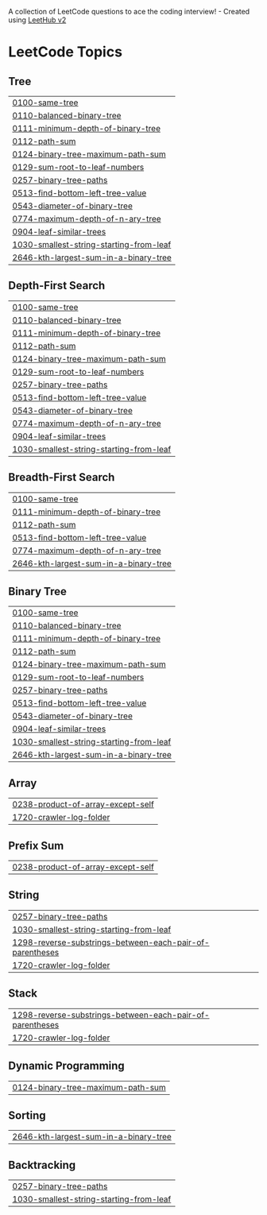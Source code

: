 A collection of LeetCode questions to ace the coding interview! - Created using [LeetHub v2](https://github.com/arunbhardwaj/LeetHub-2.0)
<!---LeetCode Topics Start-->
# LeetCode Topics
## Tree
|  |
| ------- |
| [0100-same-tree](https://github.com/Ash-codes18/Cpp_DSA/tree/master/0100-same-tree) |
| [0110-balanced-binary-tree](https://github.com/Ash-codes18/Cpp_DSA/tree/master/0110-balanced-binary-tree) |
| [0111-minimum-depth-of-binary-tree](https://github.com/Ash-codes18/Cpp_DSA/tree/master/0111-minimum-depth-of-binary-tree) |
| [0112-path-sum](https://github.com/Ash-codes18/Cpp_DSA/tree/master/0112-path-sum) |
| [0124-binary-tree-maximum-path-sum](https://github.com/Ash-codes18/Cpp_DSA/tree/master/0124-binary-tree-maximum-path-sum) |
| [0129-sum-root-to-leaf-numbers](https://github.com/Ash-codes18/Cpp_DSA/tree/master/0129-sum-root-to-leaf-numbers) |
| [0257-binary-tree-paths](https://github.com/Ash-codes18/Cpp_DSA/tree/master/0257-binary-tree-paths) |
| [0513-find-bottom-left-tree-value](https://github.com/Ash-codes18/Cpp_DSA/tree/master/0513-find-bottom-left-tree-value) |
| [0543-diameter-of-binary-tree](https://github.com/Ash-codes18/Cpp_DSA/tree/master/0543-diameter-of-binary-tree) |
| [0774-maximum-depth-of-n-ary-tree](https://github.com/Ash-codes18/Cpp_DSA/tree/master/0774-maximum-depth-of-n-ary-tree) |
| [0904-leaf-similar-trees](https://github.com/Ash-codes18/Cpp_DSA/tree/master/0904-leaf-similar-trees) |
| [1030-smallest-string-starting-from-leaf](https://github.com/Ash-codes18/Cpp_DSA/tree/master/1030-smallest-string-starting-from-leaf) |
| [2646-kth-largest-sum-in-a-binary-tree](https://github.com/Ash-codes18/Cpp_DSA/tree/master/2646-kth-largest-sum-in-a-binary-tree) |
## Depth-First Search
|  |
| ------- |
| [0100-same-tree](https://github.com/Ash-codes18/Cpp_DSA/tree/master/0100-same-tree) |
| [0110-balanced-binary-tree](https://github.com/Ash-codes18/Cpp_DSA/tree/master/0110-balanced-binary-tree) |
| [0111-minimum-depth-of-binary-tree](https://github.com/Ash-codes18/Cpp_DSA/tree/master/0111-minimum-depth-of-binary-tree) |
| [0112-path-sum](https://github.com/Ash-codes18/Cpp_DSA/tree/master/0112-path-sum) |
| [0124-binary-tree-maximum-path-sum](https://github.com/Ash-codes18/Cpp_DSA/tree/master/0124-binary-tree-maximum-path-sum) |
| [0129-sum-root-to-leaf-numbers](https://github.com/Ash-codes18/Cpp_DSA/tree/master/0129-sum-root-to-leaf-numbers) |
| [0257-binary-tree-paths](https://github.com/Ash-codes18/Cpp_DSA/tree/master/0257-binary-tree-paths) |
| [0513-find-bottom-left-tree-value](https://github.com/Ash-codes18/Cpp_DSA/tree/master/0513-find-bottom-left-tree-value) |
| [0543-diameter-of-binary-tree](https://github.com/Ash-codes18/Cpp_DSA/tree/master/0543-diameter-of-binary-tree) |
| [0774-maximum-depth-of-n-ary-tree](https://github.com/Ash-codes18/Cpp_DSA/tree/master/0774-maximum-depth-of-n-ary-tree) |
| [0904-leaf-similar-trees](https://github.com/Ash-codes18/Cpp_DSA/tree/master/0904-leaf-similar-trees) |
| [1030-smallest-string-starting-from-leaf](https://github.com/Ash-codes18/Cpp_DSA/tree/master/1030-smallest-string-starting-from-leaf) |
## Breadth-First Search
|  |
| ------- |
| [0100-same-tree](https://github.com/Ash-codes18/Cpp_DSA/tree/master/0100-same-tree) |
| [0111-minimum-depth-of-binary-tree](https://github.com/Ash-codes18/Cpp_DSA/tree/master/0111-minimum-depth-of-binary-tree) |
| [0112-path-sum](https://github.com/Ash-codes18/Cpp_DSA/tree/master/0112-path-sum) |
| [0513-find-bottom-left-tree-value](https://github.com/Ash-codes18/Cpp_DSA/tree/master/0513-find-bottom-left-tree-value) |
| [0774-maximum-depth-of-n-ary-tree](https://github.com/Ash-codes18/Cpp_DSA/tree/master/0774-maximum-depth-of-n-ary-tree) |
| [2646-kth-largest-sum-in-a-binary-tree](https://github.com/Ash-codes18/Cpp_DSA/tree/master/2646-kth-largest-sum-in-a-binary-tree) |
## Binary Tree
|  |
| ------- |
| [0100-same-tree](https://github.com/Ash-codes18/Cpp_DSA/tree/master/0100-same-tree) |
| [0110-balanced-binary-tree](https://github.com/Ash-codes18/Cpp_DSA/tree/master/0110-balanced-binary-tree) |
| [0111-minimum-depth-of-binary-tree](https://github.com/Ash-codes18/Cpp_DSA/tree/master/0111-minimum-depth-of-binary-tree) |
| [0112-path-sum](https://github.com/Ash-codes18/Cpp_DSA/tree/master/0112-path-sum) |
| [0124-binary-tree-maximum-path-sum](https://github.com/Ash-codes18/Cpp_DSA/tree/master/0124-binary-tree-maximum-path-sum) |
| [0129-sum-root-to-leaf-numbers](https://github.com/Ash-codes18/Cpp_DSA/tree/master/0129-sum-root-to-leaf-numbers) |
| [0257-binary-tree-paths](https://github.com/Ash-codes18/Cpp_DSA/tree/master/0257-binary-tree-paths) |
| [0513-find-bottom-left-tree-value](https://github.com/Ash-codes18/Cpp_DSA/tree/master/0513-find-bottom-left-tree-value) |
| [0543-diameter-of-binary-tree](https://github.com/Ash-codes18/Cpp_DSA/tree/master/0543-diameter-of-binary-tree) |
| [0904-leaf-similar-trees](https://github.com/Ash-codes18/Cpp_DSA/tree/master/0904-leaf-similar-trees) |
| [1030-smallest-string-starting-from-leaf](https://github.com/Ash-codes18/Cpp_DSA/tree/master/1030-smallest-string-starting-from-leaf) |
| [2646-kth-largest-sum-in-a-binary-tree](https://github.com/Ash-codes18/Cpp_DSA/tree/master/2646-kth-largest-sum-in-a-binary-tree) |
## Array
|  |
| ------- |
| [0238-product-of-array-except-self](https://github.com/Ash-codes18/Cpp_DSA/tree/master/0238-product-of-array-except-self) |
| [1720-crawler-log-folder](https://github.com/Ash-codes18/Cpp_DSA/tree/master/1720-crawler-log-folder) |
## Prefix Sum
|  |
| ------- |
| [0238-product-of-array-except-self](https://github.com/Ash-codes18/Cpp_DSA/tree/master/0238-product-of-array-except-self) |
## String
|  |
| ------- |
| [0257-binary-tree-paths](https://github.com/Ash-codes18/Cpp_DSA/tree/master/0257-binary-tree-paths) |
| [1030-smallest-string-starting-from-leaf](https://github.com/Ash-codes18/Cpp_DSA/tree/master/1030-smallest-string-starting-from-leaf) |
| [1298-reverse-substrings-between-each-pair-of-parentheses](https://github.com/Ash-codes18/Cpp_DSA/tree/master/1298-reverse-substrings-between-each-pair-of-parentheses) |
| [1720-crawler-log-folder](https://github.com/Ash-codes18/Cpp_DSA/tree/master/1720-crawler-log-folder) |
## Stack
|  |
| ------- |
| [1298-reverse-substrings-between-each-pair-of-parentheses](https://github.com/Ash-codes18/Cpp_DSA/tree/master/1298-reverse-substrings-between-each-pair-of-parentheses) |
| [1720-crawler-log-folder](https://github.com/Ash-codes18/Cpp_DSA/tree/master/1720-crawler-log-folder) |
## Dynamic Programming
|  |
| ------- |
| [0124-binary-tree-maximum-path-sum](https://github.com/Ash-codes18/Cpp_DSA/tree/master/0124-binary-tree-maximum-path-sum) |
## Sorting
|  |
| ------- |
| [2646-kth-largest-sum-in-a-binary-tree](https://github.com/Ash-codes18/Cpp_DSA/tree/master/2646-kth-largest-sum-in-a-binary-tree) |
## Backtracking
|  |
| ------- |
| [0257-binary-tree-paths](https://github.com/Ash-codes18/Cpp_DSA/tree/master/0257-binary-tree-paths) |
| [1030-smallest-string-starting-from-leaf](https://github.com/Ash-codes18/Cpp_DSA/tree/master/1030-smallest-string-starting-from-leaf) |
<!---LeetCode Topics End-->